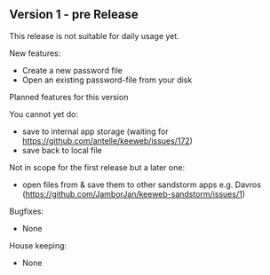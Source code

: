 ## Version 1 - pre Release
This release is not suitable for daily usage yet.

New features:
- Create a new password file
- Open an existing password-file from your disk

Planned features for this version

You cannot yet do:
- save to internal app storage (waiting for https://github.com/antelle/keeweb/issues/172)
- save back to local file

Not in scope for the first release but a later one:
- open files from & save them to other sandstorm apps e.g. Davros (https://github.com/JamborJan/keeweb-sandstorm/issues/1)

Bugfixes:
- None

House keeping:
- None 
